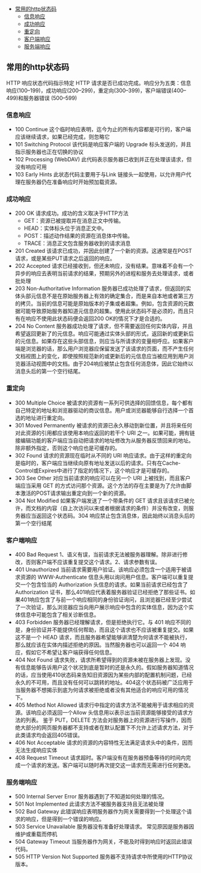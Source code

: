 <!-- markdown-toc start - Don't edit this section. Run M-x markdown-toc-generate-toc again -->
* [常用的http状态码](#常用的http状态码)
    * [信息响应](#信息响应)
    * [成功响应](#成功响应)
    * [重定向](#重定向)
    * [客户端响应](#客户端响应)
    * [服务端响应](#服务端响应)
<!-- markdown-toc end -->

## 常用的http状态码
HTTP 响应状态代码指示特定 HTTP 请求是否已成功完成。响应分为五类：信息响应(100–199)，成功响应(200–299)，重定向(300–399)，客户端错误(400–499)和服务器错误 (500–599)

### 信息响应
+ 100 Continue 这个临时响应表明，迄今为止的所有内容都是可行的，客户端应该继续请求，如果已经完成，则忽略它
+ 101 Switching Protocol 该代码是响应客户端的 Upgrade 标头发送的，并且指示服务器也正在切换的协议
+ 102 Processing (WebDAV) 此代码表示服务器已收到并正在处理该请求，但没有响应可用
+ 103 Early Hints 此状态代码主要用于与Link 链接头一起使用，以允许用户代理在服务器仍在准备响应时开始预加载资源。

### 成功响应
+ 200 OK 请求成功。成功的含义取决于HTTP方法
    + GET：资源已被提取并在消息正文中传输。
    + HEAD：实体标头位于消息正文中。
    + POST：描述动作结果的资源在消息体中传输。
    + TRACE：消息正文包含服务器收到的请求消息
+ 201 Created 该请求已成功，并因此创建了一个新的资源。这通常是在POST请求，或是某些PUT请求之后返回的响应。
+ 202 Accepted 请求已经接收到，但还未响应，没有结果。意味着不会有一个异步的响应去表明当前请求的结果，预期另外的进程和服务去处理请求，或者批处理
+ 203 Non-Authoritative Information 服务器已成功处理了请求，但返回的实体头部元信息不是在原始服务器上有效的确定集合，而是来自本地或者第三方的拷贝。当前的信息可能是原始版本的子集或者超集。例如，包含资源的元数据可能导致原始服务器知道元信息的超集。使用此状态码不是必须的，而且只有在响应不使用此状态码便会返回200 OK的情况下才是合适的。
+ 204 No Content 服务器成功处理了请求，但不需要返回任何实体内容，并且希望返回更新了的元信息。响应可能通过实体头部的形式，返回新的或更新后的元信息。如果存在这些头部信息，则应当与所请求的变量相呼应。如果客户端是浏览器的话，那么用户浏览器应保留发送了该请求的页面，而不产生任何文档视图上的变化，即使按照规范新的或更新后的元信息应当被应用到用户浏览器活动视图中的文档。由于204响应被禁止包含任何消息体，因此它始终以消息头后的第一个空行结尾。

### 重定向
+ 300 Multiple Choice 被请求的资源有一系列可供选择的回馈信息，每个都有自己特定的地址和浏览器驱动的商议信息。用户或浏览器能够自行选择一个首选的地址进行重定向。
+ 301 Moved Permanently 被请求的资源已永久移动到新位置，并且将来任何对此资源的引用都应该使用本响应返回的若干个 URI 之一。如果可能，拥有链接编辑功能的客户端应当自动把请求的地址修改为从服务器反馈回来的地址。除非额外指定，否则这个响应也是可缓存的。
+ 302 Found 请求的资源现在临时从不同的 URI 响应请求。由于这样的重定向是临时的，客户端应当继续向原有地址发送以后的请求。只有在Cache-Control或Expires中进行了指定的情况下，这个响应才是可缓存的。
+ 303 See Other 对应当前请求的响应可以在另一个 URI 上被找到，而且客户端应当采用 GET 的方式访问那个资源。这个方法的存在主要是为了允许由脚本激活的POST请求输出重定向到一个新的资源。
+ 304 Not Modified 如果客户端发送了一个带条件的 GET 请求且该请求已被允许，而文档的内容（自上次访问以来或者根据请求的条件）并没有改变，则服务器应当返回这个状态码。304 响应禁止包含消息体，因此始终以消息头后的第一个空行结尾


### 客户端响应
+ 400 Bad Request 1、语义有误，当前请求无法被服务器理解。除非进行修改，否则客户端不应该重复提交这个请求。2、请求参数有误。
+ 401 Unauthorized 当前请求需要用户验证。该响应必须包含一个适用于被请求资源的 WWW-Authenticate 信息头用以询问用户信息。客户端可以重复提交一个包含恰当的 Authorization 头信息的请求。如果当前请求已经包含了 Authorization 证书，那么401响应代表着服务器验证已经拒绝了那些证书。如果401响应包含了与前一个响应相同的身份验证询问，且浏览器已经至少尝试了一次验证，那么浏览器应当向用户展示响应中包含的实体信息，因为这个实体信息中可能包含了相关诊断信息。
+ 403 Forbidden 服务器已经理解请求，但是拒绝执行它。与 401 响应不同的是，身份验证并不能提供任何帮助，而且这个请求也不应该被重复提交。如果这不是一个 HEAD 请求，而且服务器希望能够讲清楚为何请求不能被执行，那么就应该在实体内描述拒绝的原因。当然服务器也可以返回一个 404 响应，假如它不希望让客户端获得任何信息。
+ 404 Not Found 请求失败，请求所希望得到的资源未被在服务器上发现。没有信息能够告诉用户这个状况到底是暂时的还是永久的。假如服务器知道情况的话，应当使用410状态码来告知旧资源因为某些内部的配置机制问题，已经永久的不可用，而且没有任何可以跳转的地址。404这个状态码被广泛应用于当服务器不想揭示到底为何请求被拒绝或者没有其他适合的响应可用的情况下。
+ 405 Method Not Allowed 请求行中指定的请求方法不能被用于请求相应的资源。该响应必须返回一个Allow 头信息用以表示出当前资源能够接受的请求方法的列表。 鉴于 PUT，DELETE 方法会对服务器上的资源进行写操作，因而绝大部分的网页服务器都不支持或者在默认配置下不允许上述请求方法，对于此类请求均会返回405错误。
+ 406 Not Acceptable 请求的资源的内容特性无法满足请求头中的条件，因而无法生成响应实体
+ 408 Request Timeout 请求超时。客户端没有在服务器预备等待的时间内完成一个请求的发送。客户端可以随时再次提交这一请求而无需进行任何更改。

### 服务端响应
+ 500 Internal Server Error 服务器遇到了不知道如何处理的情况。
+ 501 Not Implemented 此请求方法不被服务器支持且无法被处理
+ 502 Bad Gateway 此错误响应表明服务器作为网关需要得到一个处理这个请求的响应，但是得到一个错误的响应。
+ 503 Service Unavailable 服务器没有准备好处理请求。 常见原因是服务器因维护或重载而停机
+ 504 Gateway Timeout 当服务器作为网关，不能及时得到响应时返回此错误代码。
+ 505 HTTP Version Not Supported 服务器不支持请求中所使用的HTTP协议版本。





